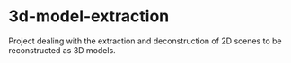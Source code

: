 # 3d-model-extraction
Project dealing with the extraction and deconstruction of 2D scenes to be reconstructed as 3D models.

